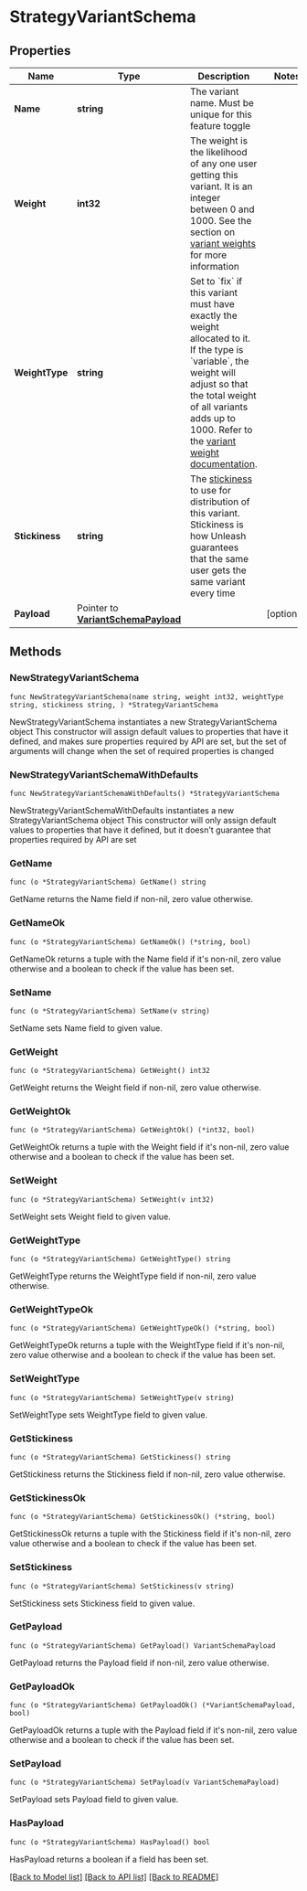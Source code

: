 # StrategyVariantSchema

## Properties

Name | Type | Description | Notes
------------ | ------------- | ------------- | -------------
**Name** | **string** | The variant name. Must be unique for this feature toggle | 
**Weight** | **int32** | The weight is the likelihood of any one user getting this variant. It is an integer between 0 and 1000. See the section on [variant weights](https://docs.getunleash.io/reference/feature-toggle-variants#variant-weight) for more information | 
**WeightType** | **string** | Set to &#x60;fix&#x60; if this variant must have exactly the weight allocated to it. If the type is &#x60;variable&#x60;, the weight will adjust so that the total weight of all variants adds up to 1000. Refer to the [variant weight documentation](https://docs.getunleash.io/reference/feature-toggle-variants#variant-weight). | 
**Stickiness** | **string** | The [stickiness](https://docs.getunleash.io/reference/feature-toggle-variants#variant-stickiness) to use for distribution of this variant. Stickiness is how Unleash guarantees that the same user gets the same variant every time | 
**Payload** | Pointer to [**VariantSchemaPayload**](VariantSchemaPayload.md) |  | [optional] 

## Methods

### NewStrategyVariantSchema

`func NewStrategyVariantSchema(name string, weight int32, weightType string, stickiness string, ) *StrategyVariantSchema`

NewStrategyVariantSchema instantiates a new StrategyVariantSchema object
This constructor will assign default values to properties that have it defined,
and makes sure properties required by API are set, but the set of arguments
will change when the set of required properties is changed

### NewStrategyVariantSchemaWithDefaults

`func NewStrategyVariantSchemaWithDefaults() *StrategyVariantSchema`

NewStrategyVariantSchemaWithDefaults instantiates a new StrategyVariantSchema object
This constructor will only assign default values to properties that have it defined,
but it doesn't guarantee that properties required by API are set

### GetName

`func (o *StrategyVariantSchema) GetName() string`

GetName returns the Name field if non-nil, zero value otherwise.

### GetNameOk

`func (o *StrategyVariantSchema) GetNameOk() (*string, bool)`

GetNameOk returns a tuple with the Name field if it's non-nil, zero value otherwise
and a boolean to check if the value has been set.

### SetName

`func (o *StrategyVariantSchema) SetName(v string)`

SetName sets Name field to given value.


### GetWeight

`func (o *StrategyVariantSchema) GetWeight() int32`

GetWeight returns the Weight field if non-nil, zero value otherwise.

### GetWeightOk

`func (o *StrategyVariantSchema) GetWeightOk() (*int32, bool)`

GetWeightOk returns a tuple with the Weight field if it's non-nil, zero value otherwise
and a boolean to check if the value has been set.

### SetWeight

`func (o *StrategyVariantSchema) SetWeight(v int32)`

SetWeight sets Weight field to given value.


### GetWeightType

`func (o *StrategyVariantSchema) GetWeightType() string`

GetWeightType returns the WeightType field if non-nil, zero value otherwise.

### GetWeightTypeOk

`func (o *StrategyVariantSchema) GetWeightTypeOk() (*string, bool)`

GetWeightTypeOk returns a tuple with the WeightType field if it's non-nil, zero value otherwise
and a boolean to check if the value has been set.

### SetWeightType

`func (o *StrategyVariantSchema) SetWeightType(v string)`

SetWeightType sets WeightType field to given value.


### GetStickiness

`func (o *StrategyVariantSchema) GetStickiness() string`

GetStickiness returns the Stickiness field if non-nil, zero value otherwise.

### GetStickinessOk

`func (o *StrategyVariantSchema) GetStickinessOk() (*string, bool)`

GetStickinessOk returns a tuple with the Stickiness field if it's non-nil, zero value otherwise
and a boolean to check if the value has been set.

### SetStickiness

`func (o *StrategyVariantSchema) SetStickiness(v string)`

SetStickiness sets Stickiness field to given value.


### GetPayload

`func (o *StrategyVariantSchema) GetPayload() VariantSchemaPayload`

GetPayload returns the Payload field if non-nil, zero value otherwise.

### GetPayloadOk

`func (o *StrategyVariantSchema) GetPayloadOk() (*VariantSchemaPayload, bool)`

GetPayloadOk returns a tuple with the Payload field if it's non-nil, zero value otherwise
and a boolean to check if the value has been set.

### SetPayload

`func (o *StrategyVariantSchema) SetPayload(v VariantSchemaPayload)`

SetPayload sets Payload field to given value.

### HasPayload

`func (o *StrategyVariantSchema) HasPayload() bool`

HasPayload returns a boolean if a field has been set.


[[Back to Model list]](../README.md#documentation-for-models) [[Back to API list]](../README.md#documentation-for-api-endpoints) [[Back to README]](../README.md)


